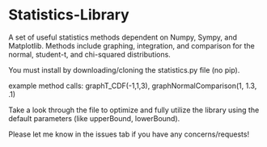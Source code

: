 # Statistics-Library
A set of useful statistics methods dependent on Numpy, Sympy, and Matplotlib. 
Methods include graphing, integration, and comparison for the normal, student-t, and chi-squared distributions.   

You must install by downloading/cloning the statistics.py file (no pip).  

example method calls: graphT_CDF(-1,1,3), graphNormalComparison(1, 1.3, .1)

Take a look through the file to optimize and fully utilize the library using the default parameters (like upperBound, lowerBound).

Please let me know in the issues tab if you have any concerns/requests!
